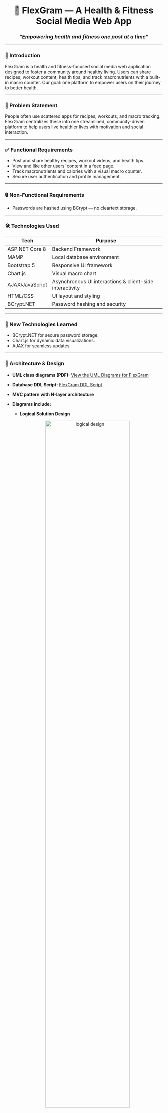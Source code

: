 <h1 align="center">💪 FlexGram — A Health & Fitness Social Media Web App</h3>

<h3 align="center"><em>"Empowering health and fitness one post at a time"</em></h3>

---

<h3>📌 Introduction</h3>

FlexGram is a health and fitness-focused social media web application designed to foster a community around healthy living. Users can share recipes, workout content, health tips, and track macronutrients with a built-in macro counter. Our goal: one platform to empower users on their journey to better health.

---

<h3>🎯 Problem Statement</h3>

People often use scattered apps for recipes, workouts, and macro tracking. FlexGram centralizes these into one streamlined, community-driven platform to help users live healthier lives with motivation and social interaction.

---

<h3>✅ Functional Requirements</h3>


- Post and share healthy recipes, workout videos, and health tips.
- View and like other users’ content in a feed page.
- Track macronutrients and calories with a visual macro counter.
- Secure user authentication and profile management.

---

<h3>🔒 Non-Functional Requirements</h3>

- Passwords are hashed using BCrypt — no cleartext storage.

---

<h3>🛠 Technologies Used</h3>

| Tech               | Purpose                                                           |
| ------------------ | ----------------------------------------------------------------- |
| ASP.NET Core 8     | Backend Framework                                                 |
| MAMP               | Local database environment                                        |
| Bootstrap 5        | Responsive UI framework                                           |
| Chart.js           | Visual macro chart                                                |
| AJAX/JavaScript    | Asynchronous UI interactions & client-side interactivity          |
| HTML/CSS           | UI layout and styling                                             |
| BCrypt.NET         | Password hashing and security                                     |

---

<h3>🧠 New Technologies Learned</h3>

- BCrypt.NET for secure password storage.
- Chart.js for dynamic data visualizations.
- AJAX for seamless updates.

---

<h3>🧰 Architecture & Design </h3>

- **UML class diagrams (PDF):** [View the UML Diagrams for FlexGram](documents/FlexGram-UML-Diagram.pdf)
- **Database DDL Script:** [FlexGram DDL Script](https://github.com/Pohaku808/FlexGram-DDL-Script.git)
- **MVC pattern with N-layer architecture**
- **Diagrams include:**
  - **Logical Solution Design**
  <p align="center">
      <img src="images/logical-design.jpeg" alt="logical design" width="75%"/>
  </p>
  
  - **Sitemap**
  <p align="center">
      <img src="images/FlexGram-Sitemap.jpeg" alt="Sitemap" width="75%"/>
  </p>

  - **User Interface Wireframes**
  <p align="center">
      <img src="images/UI-macro-counter.jpeg" alt="macrocounter" width="45%"/>
      <img src="images/UI-profile.jpeg" alt="profile" width="45%"/>
  </p>
  
  - **Entity-Relationship Diagram**
  <p align="center">
    <img src="images/FlexGram-ER-Diagram.jpeg" alt="ER Diagram" width="75%"/>
  </p>
  

---

<h3>🧪 DevOps & Deployment</h3>

Not Hosted in the cloud yet.

---

<h3>🛑 Risks & Mitigation</h3>

- During our project proposal the team identified any potential risks that team may encounter and are meant to be addressed and managed throughout the project's implementation. 
- Below is a table with the risks that was found during the project's proposal phase:

| Risk                             | Resolution                                       |
| -------------------------------- | ------------------------------------------------ |
| Difficulty with responsive UI    | Practiced Bootstrap, explored responsive design. |
| Trouble with AJAX                | Research and practice using AJAX                 |
| Front end development may be lacking | Research and practice more with CSS and JavaScript|
| Pie chart visualization          | Learn how to implement Chart.js                  |
| ASP.NET Core Identity errors     | Alternative custom authentication approach (ex. Cookie-based Authentication)|      

---

<h3>❗ Outstanding Issues</h3>

- Further polish needed for UI consistency across different devices.
- Creating a Video post takes a while to upload
- When viewing a video post it tends to buffer sometimes.

---

<h3>🎓 Final Product</h3>
  <p align="center">
      <img src="images/Final-home.jpeg" alt="home" width="45%"/>
      <img src="images/Final-registration.jpeg" alt="registration" width="45%"/>
      <img src="images/Final-login.jpeg" alt="registration" width="45%"/>
      <img src="images/Final-feed.jpeg" alt="registration" width="45%"/>
      <img src="images/Final-createpost.jpeg" alt="registration" width="45%"/>
      <img src="images/Final-macrocounter.jpeg" alt="registration" width="45%"/>
      <img src="images/Final-profile.jpeg" alt="registration" width="45%"/>
  </p>

